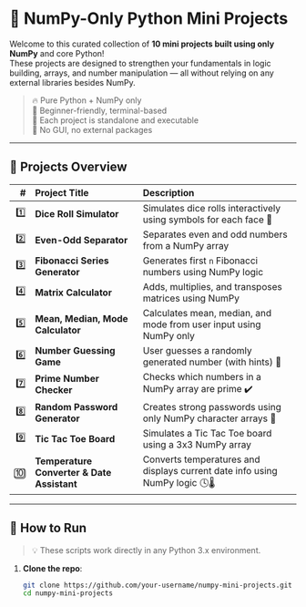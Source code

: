 # 🧠 NumPy-Only Python Mini Projects

Welcome to this curated collection of **10 mini projects built using only NumPy** and core Python!  
These projects are designed to strengthen your fundamentals in logic building, arrays, and number manipulation — all without relying on any external libraries besides NumPy.

> 🔥 Pure Python + NumPy only  
> 🎯 Beginner-friendly, terminal-based  
> 📁 Each project is standalone and executable  
> 📌 No GUI, no external packages

---

## 📂 Projects Overview

| # | Project Title | Description |
|--:|:--------------|:------------|
| 1️⃣ | **Dice Roll Simulator** | Simulates dice rolls interactively using symbols for each face 🎲 |
| 2️⃣ | **Even-Odd Separator** | Separates even and odd numbers from a NumPy array |
| 3️⃣ | **Fibonacci Series Generator** | Generates first `n` Fibonacci numbers using NumPy logic |
| 4️⃣ | **Matrix Calculator** | Adds, multiplies, and transposes matrices using NumPy |
| 5️⃣ | **Mean, Median, Mode Calculator** | Calculates mean, median, and mode from user input using NumPy only |
| 6️⃣ | **Number Guessing Game** | User guesses a randomly generated number (with hints) 🎯 |
| 7️⃣ | **Prime Number Checker** | Checks which numbers in a NumPy array are prime ✔️ |
| 8️⃣ | **Random Password Generator** | Creates strong passwords using only NumPy character arrays 🔐 |
| 9️⃣ | **Tic Tac Toe Board** | Simulates a Tic Tac Toe board using a 3x3 NumPy array |
| 🔟 | **Temperature Converter & Date Assistant** | Converts temperatures and displays current date info using NumPy logic 🕓🌡️ |

---

## 🚀 How to Run

> 💡 These scripts work directly in any Python 3.x environment.

1. **Clone the repo**:
   ```bash
   git clone https://github.com/your-username/numpy-mini-projects.git
   cd numpy-mini-projects

